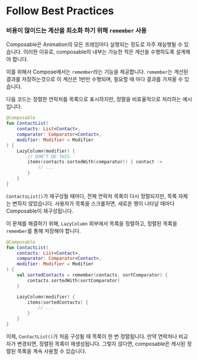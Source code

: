 # Follow Best Practices

### 비용이 많이드는 계산을 최소화 하기 위해 `remember` 사용
Composable은 Animation의 모든 프레임마다 실행되는 정도로 자주 재실행될 수 있습니다. 
이러한 이유로, composable의 내부는 가능한 적은 계산을 수행하도록 설계해야 합니다.

이를 위해서 Compose에서는 `remember`라는 기능을 제공합니다.
`remember`는 계산된 결과를 저장하는것으로 이 계산은 1번만 수행되며, 필요할 때 마다 결과를 가져올 수 있습니다.

다음 코드는 정렬한 연락처를 목록으로 표시하지만, 정렬을 비효율적으로 처리하는 예시 입니다.

```kotlin
@Composable
fun ContactList(
    contacts: List<Contact>,
    comparator: Comparator<Contact>,
    modifier: Modifier = Modifier
) {
    LazyColumn(modifier) {
        // DON’T DO THIS
        items(contacts.sortedWith(comparator)) { contact ->
            // ...
        }
    }
}
```

`ContactsList()`가 재구성될 때마다, 전체 연락처 목록이 다시 정렬되지만, 목록 자체는 변하지 않았습니다. 
사용자가 목록을 스크롤하면, 새로운 행이 나타날 때마다 Composable이 재구성됩니다.

이 문제를 해결하기 위해, `LazyColumn` 외부에서 목록을 정렬하고, 정렬된 목록을 `remember`를 통해 저장해야 합니다.

```kotlin
@Composable
fun ContactList(
    contacts: List<Contact>,
    comparator: Comparator<Contact>,
    modifier: Modifier = Modifier
) {
    val sortedContacts = remember(contacts, sortComparator) {
        contacts.sortedWith(sortComparator)
    }

    LazyColumn(modifier) {
        items(sortedContacts) {
            // ...
        }
    }
}
```

이제, `ContactList()`가 처음 구성될 때 목록이 한 번 정렬됩니다. 
만약 연락처나 비교자가 변경되면, 정렬된 목록이 재생성됩니다. 
그렇지 않다면, composable은 캐시된 정렬된 목록을 계속 사용할 수 있습니다.